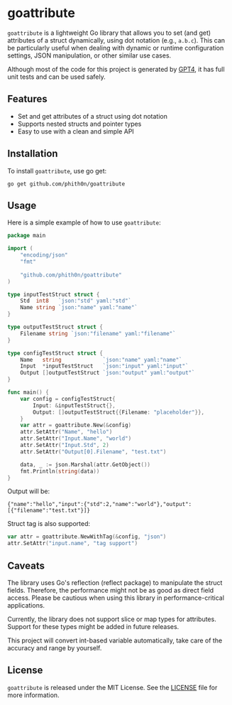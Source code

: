 # goattribute

`goattribute` is a lightweight Go library that allows you to set (and get) attributes of a struct dynamically, using dot notation (e.g., `a.b.c`). This can be particularly useful when dealing with dynamic or runtime configuration settings, JSON manipulation, or other similar use cases.

Although most of the code for this project is generated by [GPT4](https://chat.openai.com/), it has full unit tests and can be used safely.

## Features

- Set and get attributes of a struct using dot notation
- Supports nested structs and pointer types
- Easy to use with a clean and simple API

## Installation

To install `goattribute`, use go get:

```shell
go get github.com/phith0n/goattribute
```

## Usage

Here is a simple example of how to use `goattribute`:

```go
package main

import (
	"encoding/json"
	"fmt"
	
	"github.com/phith0n/goattribute"
)

type inputTestStruct struct {
	Std  int8   `json:"std" yaml:"std"`
	Name string `json:"name" yaml:"name"`
}

type outputTestStruct struct {
	Filename string `json:"filename" yaml:"filename"`
}

type configTestStruct struct {
	Name   string             `json:"name" yaml:"name"`
	Input  *inputTestStruct   `json:"input" yaml:"input"`
	Output []outputTestStruct `json:"output" yaml:"output"`
}

func main() {
	var config = configTestStruct{
		Input: &inputTestStruct{},
		Output: []outputTestStruct{{Filename: "placeholder"}},
	}
	var attr = goattribute.New(&config)
	attr.SetAttr("Name", "hello")
	attr.SetAttr("Input.Name", "world")
	attr.SetAttr("Input.Std", 2)
	attr.SetAttr("Output[0].Filename", "test.txt")

	data, _ := json.Marshal(attr.GetObject())
	fmt.Println(string(data))
}
```

Output will be:

```
{"name":"hello","input":{"std":2,"name":"world"},"output":[{"filename":"test.txt"}]}
```

Struct tag is also supported:

```go
var attr = goattribute.NewWithTag(&config, "json")
attr.SetAttr("input.name", "tag support")
```

## Caveats

The library uses Go's reflection (reflect package) to manipulate the struct fields. Therefore, the performance might not be as good as direct field access. Please be cautious when using this library in performance-critical applications.

Currently, the library does not support slice or map types for attributes. Support for these types might be added in future releases.

This project will convert int-based variable automatically, take care of the accuracy and range by yourself.

## License

`goattribute` is released under the MIT License. See the [LICENSE](LICENSE) file for more information.
